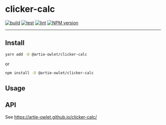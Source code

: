 # clicker-calc

[![build](https://github.com/artie-owlet/clicker-calc/actions/workflows/build.yaml/badge.svg)](https://github.com/artie-owlet/clicker-calc/actions/workflows/build.yaml)
[![test](https://github.com/artie-owlet/clicker-calc/actions/workflows/test.yaml/badge.svg)](https://github.com/artie-owlet/clicker-calc/actions/workflows/test.yaml)
[![lint](https://github.com/artie-owlet/clicker-calc/actions/workflows/lint.yaml/badge.svg)](https://github.com/artie-owlet/clicker-calc/actions/workflows/lint.yaml)
[![NPM version](https://img.shields.io/npm/v/@artie-owlet/clicker-calc?color=33cd56&logo=npm)](https://www.npmjs.com/package/@artie-owlet/clicker-calc)

---

## Install

```bash
yarn add -D @artie-owlet/clicker-calc
```

or

```bash
npm install -D @artie-owlet/clicker-calc
```

## Usage

## API

See https://artie-owlet.github.io/clicker-calc/
